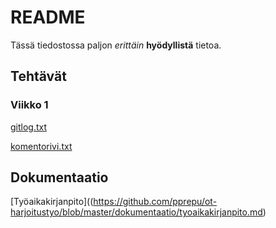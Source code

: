 # README
Tässä tiedostossa paljon *erittäin* **hyödyllistä** tietoa.

## Tehtävät

### Viikko 1
[gitlog.txt](https://github.com/pprepu/ot-harjoitustyo/blob/master/laskarit/viikko1/gitlog.txt)

[komentorivi.txt](https://github.com/pprepu/ot-harjoitustyo/blob/master/laskarit/viikko1/komentorivi.txt)

## Dokumentaatio

[Työaikakirjanpito]((https://github.com/pprepu/ot-harjoitustyo/blob/master/dokumentaatio/tyoaikakirjanpito.md)
